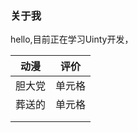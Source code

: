 ### 关于我

hello,目前正在学习Uinty开发，

| 动漫  | 评价  |
| --- | --- |
| 胆大党 | 单元格 |
| 葬送的 | 单元格 |
|     |     |
|     |     |